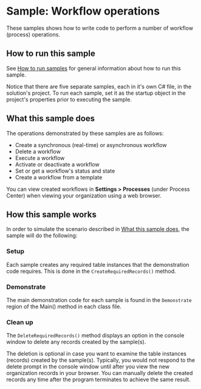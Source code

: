 
# Sample: Workflow operations

These samples shows how to write code to perform a number of workflow (process) operations.

## How to run this sample

See [How to run samples](https://github.com/microsoft/PowerApps-Samples/blob/master/cds/README.md) for general information about how to run this sample.

Notice that there are five separate samples, each in it's own C# file, in the solution's project. To run each sample, set it as the startup object in the project's properties prior to executing the sample.

## What this sample does

The operations demonstrated by these samples are as follows:

- Create a synchronous (real-time) or asynchronous workflow
- Delete a workflow
- Execute a workflow
- Activate or deactivate a workflow
- Set or get a workflow's status and state
- Create a workflow from a template

You can view created workflows in **Settings > Processes** (under Process Center) when viewing your organization using a web browser.

## How this sample works

In order to simulate the scenario described in [What this sample does](#what-this-sample-does), the sample will do the following:

### Setup

Each sample creates any required table instances that the demonstration code requires. This is done in the `CreateRequiredRecords()` method.

### Demonstrate

The main demonstration code for each sample is found in the `Demonstrate` region of the Main() method in each class file.

### Clean up

The `DeleteRequiredRecords()` method displays an option in the console window to delete any records created by the sample(s).

The deletion is optional in case you want to examine the table instances (records) created by the sample(s). Typically, you would not respond to the delete prompt in the console window until after you view the new organization records in your browser. You can manually delete the created records any time after the program terminates to achieve the same result.